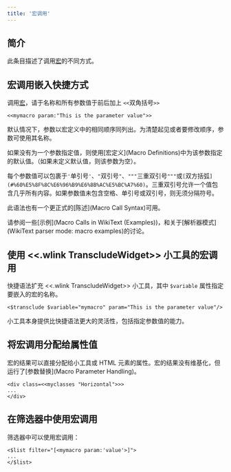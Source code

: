 ```yaml
---
title: '宏调用'
---
```


## 简介

此条目描述了调用[宏](Macros)的不同方式。

## 宏调用嵌入快捷方式

调用[宏](Macros)，请于名称和所有参数值于前后加上 `<<`双角括号`>>`

```
<<mymacro param:"This is the parameter value">>
```

默认情况下，参数以宏定义中的相同顺序同列出。为清楚起见或者要修改顺序，参数可使用其名称。

如果没有为一个参数指定值，则使用[宏定义](Macro Definitions)中为该参数指定的默认值。（如果未定义默认值，则该参数为空）。

每个参数值可以包裹于`'`单引号`'`、`"`双引号`"`、`"""`三重双引号`"""`或`[`双方括弧`](#%60%E5%8F%8C%E6%96%B9%E6%8B%AC%E5%BC%A7%60)`。三重双引号允许一个值包含几乎所有内容。如果参数值未包含空格、单引号或双引号，则无须分隔符号。

此语法也有一个更正式的[陈述](Macro Call Syntax)可用。

请参阅一些[示例](Macro Calls in WikiText (Examples))，和关于[解析器模式](WikiText parser mode: macro examples)的讨论。

## 使用 <<.wlink TranscludeWidget>> 小工具的宏调用

快捷语法扩充 <<.wlink TranscludeWidget>> 小工具，其中 `$variable` 属性指定要嵌入的宏的名称。

```
<$transclude $variable="mymacro" param="This is the parameter value"/>
```

小工具本身提供比快捷语法更大的灵活性，包括指定参数值的能力。

## 将宏调用分配给属性值

宏的结果可以直接分配给小工具或 HTML 元素的属性。宏的结果没有维基化，但运行了[参数替换](Macro Parameter Handling)。

```
<div class=<<myclasses "Horizontal">>>
...
</div>
```

## 在筛选器中使用宏调用

筛选器中可以使用宏调用：

```
<$list filter="[<mymacro param:'value'>]">
...
</$list>
```